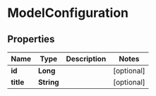 

# ModelConfiguration


## Properties

| Name | Type | Description | Notes |
|------------ | ------------- | ------------- | -------------|
|**id** | **Long** |  |  [optional] |
|**title** | **String** |  |  [optional] |



